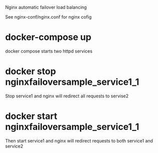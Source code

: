 Nginx automatic failover load balancing

See nginx-conf/nginx.conf for nginx cofig

# docker-compose up

docker compose starts two httpd services 

# docker stop nginxfailoversample_service1_1  

Stop service1 and nginx will redirect all requests to servise2

# docker start nginxfailoversample_service1_1 

Then start service1 and nginx will redirect requests to both service1 and service2
